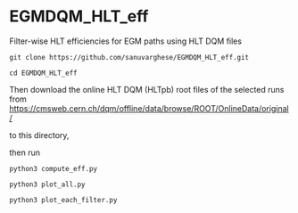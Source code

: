 # EGMDQM_HLT_eff
Filter-wise HLT efficiencies for EGM paths using HLT DQM files


```
git clone https://github.com/sanuvarghese/EGMDQM_HLT_eff.git

cd EGMDQM_HLT_eff

```

Then download the online HLT DQM (HLTpb) root files of the selected runs from 
https://cmsweb.cern.ch/dqm/offline/data/browse/ROOT/OnlineData/original/

to this directory,

then run
```
python3 compute_eff.py

python3 plot_all.py

python3 plot_each_filter.py
```
